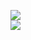 [![](https://img.shields.io/badge/Made%20With-Github%20Spray-lightgrey.svg?style=for-the-badge&logo=github)](https://github.com/Annihil/github-spray#23123)  
[![](https://i.imgur.com/2DrTn0Z.gif)](https://github.com/Annihil/github-spray)